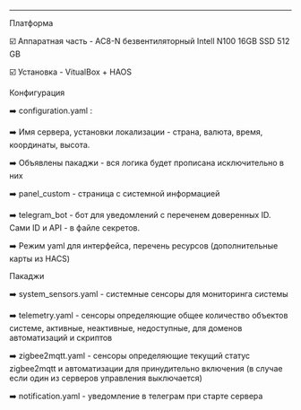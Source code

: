 _________________________________________________________________________________________________
Платформа

☑️ Аппаратная часть - AC8-N безвентиляторный Intell N100 16GB SSD 512 GB

☑️ Установка - VitualBox + HAOS


Конфигурация

➡️ configuration.yaml :

➡️ Имя сервера, установки локализации - страна, валюта, время, координаты, высота.

➡️ Объявлены пакаджи - вся логика будет прописана исключительно в них

➡️ panel_custom - страница с системной информацией

➡️ telegram_bot - бот для уведомлений с переченем доверенных ID. Сами ID и API - в файле секретов.

➡️ Режим yaml для интерфейса, перечень ресурсов (дополнительные карты из HACS)


Пакаджи

➡️ system_sensors.yaml - системные сенсоры для мониторинга системы

➡️ telemetry.yaml - сенсоры определяющие общее количество объектов системе, активные, неактивные, недоcтупные, для доменов автоматизаций и скриптов

➡️ zigbee2mqtt.yaml - сенсоры определяющие текущий статус zigbee2mqtt и автоматизации для принудительно включения (в случае если один из серверов управления выключается)

➡️ notification.yaml - уведомление в телеграм при старте сервера

